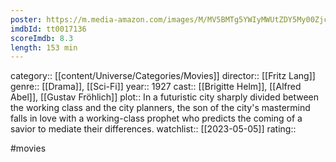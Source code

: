 ```yaml
---
poster: https://m.media-amazon.com/images/M/MV5BMTg5YWIyMWUtZDY5My00Zjc1LTljOTctYmI0MWRmY2M2NmRkXkEyXkFqcGdeQXVyMTMxODk2OTU@._V1_SX300.jpg
imdbId: tt0017136
scoreImdb: 8.3
length: 153 min
---
```


category:: [[content/Universe/Categories/Movies]]
director:: [[Fritz Lang]]
genre:: [[Drama]], [[Sci-Fi]]
year:: 1927
cast:: [[Brigitte Helm]], [[Alfred Abel]], [[Gustav Fröhlich]]
plot:: In a futuristic city sharply divided between the working class and the city planners, the son of the city's mastermind falls in love with a working-class prophet who predicts the coming of a savior to mediate their differences.
watchlist:: [[2023-05-05]]
rating::

#movies 

